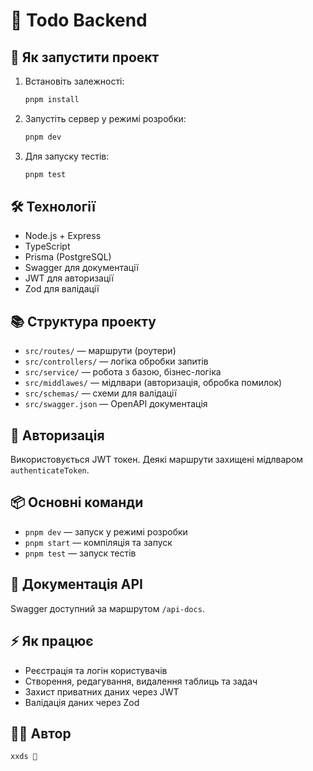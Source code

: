 # 📝 Todo Backend

## 🚀 Як запустити проект

1. Встановіть залежності:
   ```bash
   pnpm install
   ```
2. Запустіть сервер у режимі розробки:
   ```bash
   pnpm dev
   ```
3. Для запуску тестів:
   ```bash
   pnpm test
   ```

## 🛠️ Технології

- Node.js + Express
- TypeScript
- Prisma (PostgreSQL)
- Swagger для документації
- JWT для авторизації
- Zod для валідації

## 📚 Структура проекту

- `src/routes/` — маршрути (роутери)
- `src/controllers/` — логіка обробки запитів
- `src/service/` — робота з базою, бізнес-логіка
- `src/middlawes/` — мідлвари (авторизація, обробка помилок)
- `src/schemas/` — схеми для валідації
- `src/swagger.json` — OpenAPI документація

## 🔐 Авторизація

Використовується JWT токен. Деякі маршрути захищені мідлваром `authenticateToken`.

## 📦 Основні команди

- `pnpm dev` — запуск у режимі розробки
- `pnpm start` — компіляція та запуск
- `pnpm test` — запуск тестів

## 📑 Документація API

Swagger доступний за маршрутом `/api-docs`.

## ⚡ Як працює

- Реєстрація та логін користувачів
- Створення, редагування, видалення таблиць та задач
- Захист приватних даних через JWT
- Валідація даних через Zod

## 🧑‍💻 Автор

`xxds 🎀`
